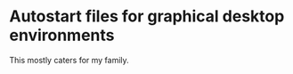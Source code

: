 <!-- @format -->

# Autostart files for graphical desktop environments

This mostly caters for my family.
